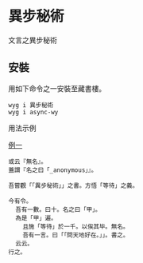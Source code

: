 # 異步秘術

文言之異步秘術

## 安裝

用如下命令之一安裝至藏書樓。

```
wyg i 異步秘術
wyg i async-wy
```

用法示例

[例一](https://code.juejin.cn/pen/7122708158149033997)

```wy
或云『無名』。
蓋謂『名之曰「_anonymous」』。

吾嘗觀「「異步秘術」」之書。方悟「等待」之義。

今有令。
  吾有一數。曰十。名之曰「甲」。
  為是「甲」遍。
    且施「等待」於一千。以俟其毕。無名。
    吾有一言。曰「「問天地好在。」」。書之。
  云云。
行之。
```
